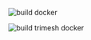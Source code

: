 ![build docker](https://github.com/ryanaltair/actions/workflows/build%20docker/badge.svg)

![build trimesh docker](https://github.com/ryanaltair/actions/workflows/build%20trimesh%20docker/badge.svg)